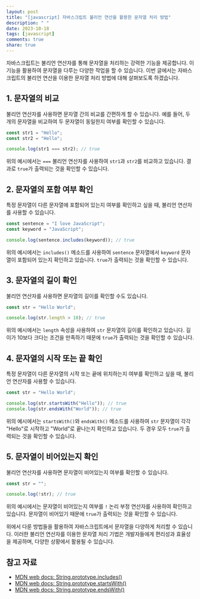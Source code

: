 ```yaml
---
layout: post
title: "[javascript] 자바스크립트 불리언 연산을 활용한 문자열 처리 방법"
description: " "
date: 2023-10-18
tags: [javascript]
comments: true
share: true
---
```


자바스크립트는 불리언 연산자를 통해 문자열을 처리하는 강력한 기능을 제공합니다. 이 기능을 활용하여 문자열을 다루는 다양한 작업을 할 수 있습니다. 이번 글에서는 자바스크립트의 불리언 연산을 이용한 문자열 처리 방법에 대해 살펴보도록 하겠습니다.

## 1. 문자열의 비교

불리언 연산자를 사용하면 문자열 간의 비교를 간편하게 할 수 있습니다. 예를 들어, 두 개의 문자열을 비교하여 두 문자열이 동일한지 여부를 확인할 수 있습니다.

```javascript
const str1 = "Hello";
const str2 = "Hello";

console.log(str1 === str2); // true
```

위의 예시에서는 `===` 불리언 연산자를 사용하여 `str1`과 `str2`를 비교하고 있습니다. 결과로 `true`가 출력되는 것을 확인할 수 있습니다.

## 2. 문자열의 포함 여부 확인

특정 문자열이 다른 문자열에 포함되어 있는지 여부를 확인하고 싶을 때, 불리언 연산자를 사용할 수 있습니다.

```javascript
const sentence = "I love JavaScript";
const keyword = "JavaScript";

console.log(sentence.includes(keyword)); // true
```

위의 예시에서는 `includes()` 메소드를 사용하여 `sentence` 문자열에서 `keyword` 문자열이 포함되어 있는지 확인하고 있습니다. `true`가 출력되는 것을 확인할 수 있습니다.

## 3. 문자열의 길이 확인

불리언 연산자를 사용하면 문자열의 길이를 확인할 수도 있습니다.

```javascript
const str = "Hello World";

console.log(str.length > 10); // true
```

위의 예시에서는 `length` 속성을 사용하여 `str` 문자열의 길이를 확인하고 있습니다. 길이가 10보다 크다는 조건을 만족하기 때문에 `true`가 출력되는 것을 확인할 수 있습니다.

## 4. 문자열의 시작 또는 끝 확인

특정 문자열이 다른 문자열의 시작 또는 끝에 위치하는지 여부를 확인하고 싶을 때, 불리언 연산자를 사용할 수 있습니다.

```javascript
const str = "Hello World";

console.log(str.startsWith("Hello")); // true
console.log(str.endsWith("World")); // true
```

위의 예시에서는 `startsWith()`와 `endsWith()` 메소드를 사용하여 `str` 문자열이 각각 "Hello"로 시작하고 "World"로 끝나는지 확인하고 있습니다. 두 경우 모두 `true`가 출력되는 것을 확인할 수 있습니다.

## 5. 문자열이 비어있는지 확인

불리언 연산자를 사용하면 문자열이 비어있는지 여부를 확인할 수 있습니다.

```javascript
const str = "";

console.log(!str); // true
```

위의 예시에서는 문자열이 비어있는지 여부를 `!` 논리 부정 연산자를 사용하여 확인하고 있습니다. 문자열이 비어있기 때문에 `true`가 출력되는 것을 확인할 수 있습니다.

위에서 다룬 방법들을 활용하여 자바스크립트에서 문자열을 다양하게 처리할 수 있습니다. 이러한 불리언 연산자를 이용한 문자열 처리 기법은 개발자들에게 편리성과 효율성을 제공하며, 다양한 상황에서 활용될 수 있습니다.

## 참고 자료

- [MDN web docs: String.prototype.includes()](https://developer.mozilla.org/ko/docs/Web/JavaScript/Reference/Global_Objects/String/includes)
- [MDN web docs: String.prototype.startsWith()](https://developer.mozilla.org/ko/docs/Web/JavaScript/Reference/Global_Objects/String/startsWith)
- [MDN web docs: String.prototype.endsWith()](https://developer.mozilla.org/ko/docs/Web/JavaScript/Reference/Global_Objects/String/endsWith)